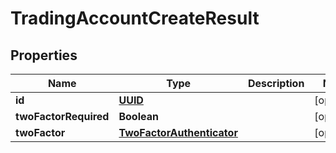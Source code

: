 # TradingAccountCreateResult

## Properties
Name | Type | Description | Notes
------------ | ------------- | ------------- | -------------
**id** | [**UUID**](UUID.md) |  |  [optional]
**twoFactorRequired** | **Boolean** |  |  [optional]
**twoFactor** | [**TwoFactorAuthenticator**](TwoFactorAuthenticator.md) |  |  [optional]
